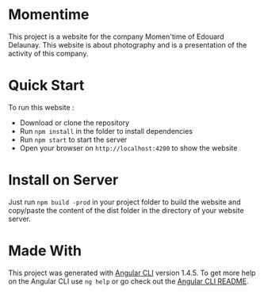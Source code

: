 # Momentime

This project is a website for the company Momen'time of Edouard Delaunay.
This website is about photography and is a presentation of the activity of this company.

# Quick Start

To run this website :
  - Download or clone the repository
  - Run `npm install` in the folder to install dependencies
  - Run `npm start` to start the server
  - Open your browser on `http://localhost:4200` to show the website

# Install on Server

Just run `npm build -prod` in your project folder to build the website and copy/paste the content of the dist folder in the directory of your website server.

# Made With

This project was generated with [Angular CLI](https://github.com/angular/angular-cli) version 1.4.5.
To get more help on the Angular CLI use `ng help` or go check out the [Angular CLI README](https://github.com/angular/angular-cli/blob/master/README.md).
